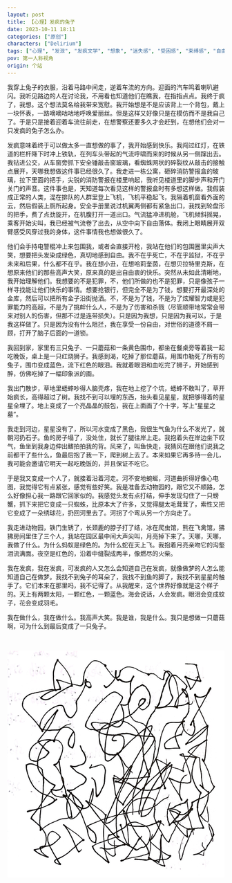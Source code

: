 ```yaml
---
layout: post
title: 【心理】发疯的兔子
date: 2023-10-11 18:11
categories: ["原创"]
characters: ["Delirium"]
tags: ["心理", "发泄", "发疯文学", "想象", "迷失感", "受困感", "束缚感", "自由", "冒充者综合征", "痛苦", "血"]
pov: 第一人称视角
origin: 个站
---
```


我穿上兔子的衣服，沿着马路中间走，逆着车流的方向。迎面的汽车鸣着喇叭避闪。我听见路边的人在讨论我，不用看也知道他们在瞧我，在指指点点。我终于疯了，我想。这个想法莫名给我带来宽慰。我开始想是不是应该背上一个背包，戴上一块怀表，一路嘀嘀咕咕地呼唤爱丽丝。但是这样又好像只是在模仿而不是我自己了。于是只是接着迎着车流往前走，在想警察还要多久才会赶到，在想他们会对一只发疯的兔子怎么办。

发疯意味着终于可以做太多一直想做的事了，我开始感到快乐。我闯过红灯，在铁道的栏杆降下时冲上铁轨，在列车头带起的气流呼啸而来的时候从另一侧蹿出去。我钻进公交，从车窗旁抓下安全锤敲击窗玻璃，看蜘蛛网状的碎裂纹从敲击的接触点展开，天哪我想做这件事已经很久了。我走进一栋公寓，砸碎消防警报盒的玻璃，拉下里面的把手，尖锐的消防警报在楼里响起，我听见楼道里的脚步声和开门关门的声音。这件事也是，天知道每次看见这样的警报盒时有多想这样做。我假装成正常的人类，混在排队的人群里登上飞机，飞机平稳起飞，我隔着机窗看外面的云，然后假装上厕所起身。安全手册里说过机翼两侧都有紧急出口，我找到轮盘形的把手，费了点劲旋开，在机腹打开一道出口。气流猛冲进机舱，飞机倾斜摇晃，乘客开始尖叫，我已经被气流卷了出去，从空中向下自由落体。我闭上眼睛展开双臂感受风穿过我的身体，这件事情我也想做很久了。

他们会手持电警棍冲上来包围我，或者会直接开枪，我站在他们的包围圈里尖声大笑，想要把头发染成绿色，真切地感到自由。我不在乎死亡，不在乎监狱，不在乎未来和后果，什么都不在乎。我在想小丑，在想哈莉奎茵，在想贝拉特里克斯，在想原来他们的那些高声大笑，原来真的是出自由衷的快乐。突然从未如此清晰地，我开始理解他们。我想要的不是犯罪，不，他们所做的也不是犯罪，只是像孩子一样寻找能让他们快乐的事情。想要抢银行，但完全不是为了钱，想要打开最深处的金库，然后可以把所有金子沿街抛洒。不，不是为了钱，不是为了炫耀智力或是犯罪能力的高超，不是为了挑衅什么人，不是为了伤害和杀戮（尽管顺带地常常会带来对别人的伤害，但那不过是连带损失）。只是因为我想，只是因为我可以，于是我这样做了。只是因为没有什么阻拦，我在享受一份自由，对世俗的道德不屑一顾，打开了脑子后面的一道锁。

我回到家，家里有三只兔子、一只蘑菇和一条黄色围巾，都坐在餐桌旁等着我一起吃晚饭，桌上是一只红烧狮子。我感到渴，吃掉了那位蘑菇，用围巾勒死了所有的兔子，围巾变成蓝色，流下红色的眼泪。我就着眼泪和血吃完了狮子，开始感到醉，仿佛吃掉了一幅印象派的画。

我出门散步，草地里蟋蟀吵得人脑壳疼，我在地上挖了个坑，蟋蟀不敢叫了，草开始疯长，高得超过了树。我找不到可以埋的东西，抬头看见星星，就把够得着的星星全埋了。地上变成了一个亮晶晶的鼓包，我在上面画了个十字，写上“星星之墓”。

我走到河边，星星没有了，所以河水变成了黑色，我很生气鱼为什么不发光了，就朝河扔石子。鱼的房子塌了，没处住，就长了腿往岸上走。我抱着头在岸边坐下叹气，鱼坐到我身边伸出鳍拍拍我的背。风来了，叫鱼快走，我猜风在跟他们说我之前都干了些什么，鱼最后抱了我一下，爬到树上去了。本来如果它再多待一会儿，我可能会邀请它明天一起吃晚饭的，并且保证不吃它。

于是我又变成一个人了，就接着沿着河走。河不安地蜿蜒，河道曲折得好像心电图，我觉得它有点紧张，感觉有些好笑。我是准备去动物园的，跟它又不顺路，怎么好像担心我一路跟它回家似的。我感觉头发有点打结，伸手发现勾住了一只螃蟹，抓下来把它变成一只蜘蛛，比原本大了许多，又觉得腿太毛茸茸了，索性又把它变成了一朵绣球花，扔回河里去了。河拐了个弯从另一个方向走了。

我走进动物园，铁门生锈了，长颈鹿的脖子打了结，冰在爬虫馆，熊在飞禽馆，狒狒房间里住了三个人，我站在园区最中间大声尖叫，月亮掉下来了。天哪，天哪，我做了什么。为什么蚂蚁是绿色的。为什么蛇在天上飞。我抱着月亮亲吻它的沟壑泪流满面。夜空是红色的，沿着中缝裂成两半，像燃尽的火柴。

我在发疯，我在发疯，可发疯的人又怎么会知道自己在发疯，就像做梦的人怎么能知道自己在做梦。我找不到兔子的耳朵了，我找不到鱼的脚了，我找不到星星的触手了。它们本来在那里吗，我不记得了。从我醒来，这个世界好像就是这个样子的。天上有两颗太阳，一颗红色，一颗蓝色。海会说话，人会发疯。眼泪会变成蚊子，花会变成羽毛。

我在做什么，我在做什么。我高声大笑。我是谁，我是什么。我只是想做一只蘑菇啊，可为什么到最后变成了一只兔子。

<br><br>
![](/assets/images/others/2023-10-11.jpg)
<br>
